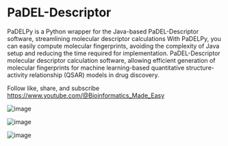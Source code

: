# PaDEL-Descriptor
PaDELPy is a Python wrapper for the Java-based PaDEL-Descriptor software, streamlining molecular descriptor calculations
With PaDELPy, you can easily compute molecular fingerprints, avoiding the complexity of Java setup and reducing the time required for implementation.
PaDEL-Descriptor molecular descriptor calculation software, allowing efficient generation of molecular fingerprints for machine learning-based quantitative structure-activity relationship (QSAR) models in drug discovery.

Follow like, share, and subscribe https://www.youtube.com/@Bioinformatics_Made_Easy



![image](https://github.com/user-attachments/assets/766b506a-dede-4b96-abaf-803e47571f25)


![image](https://github.com/user-attachments/assets/204a5056-0bed-45d5-a0e8-30d2a4644dfa)


![image](https://github.com/user-attachments/assets/baae3320-bb11-4de4-9c17-e36bbc5a39bf)


